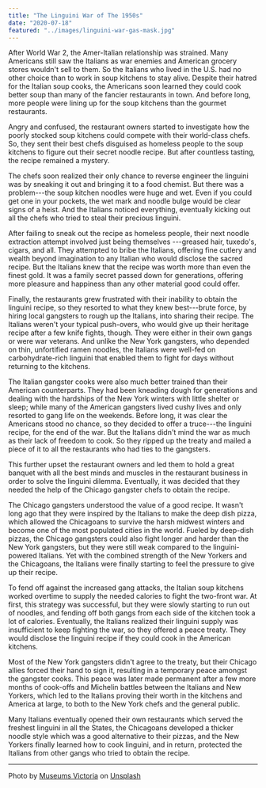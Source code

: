```yaml
---
title: "The Linguini War of The 1950s"
date: "2020-07-18"
featured: "../images/linguini-war-gas-mask.jpg"
---
```


After World War 2, the Amer-Italian relationship was strained. Many Americans still saw the Italians as war enemies and American grocery stores wouldn't sell to them. So the Italians who lived in the U.S. had no other choice than to work in soup kitchens to stay alive. Despite their hatred for the Italian soup cooks, the Americans soon learned they could cook better soup than many of the fancier restaurants in town. And before long, more people were lining up for the soup kitchens than the gourmet restaurants.

Angry and confused, the restaurant owners started to investigate how the poorly stocked soup kitchens could compete with their world-class chefs. So, they sent their best chefs disguised as homeless people to the soup kitchens to figure out their secret noodle recipe. But after countless tasting, the recipe remained a mystery.

The chefs soon realized their only chance to reverse engineer the linguini was by sneaking it out and bringing it to a food chemist. But there was a problem---the soup kitchen noodles were huge and wet. Even if you could get one in your pockets, the wet mark and noodle bulge would be clear signs of a heist. And the Italians noticed everything, eventually kicking out all the chefs who tried to steal their precious linguini.

After failing to sneak out the recipe as homeless people, their next noodle extraction attempt involved just being themselves ---greased hair, tuxedo's, cigars, and all. They attempted to bribe the Italians, offering fine cutlery and wealth beyond imagination to any Italian who would disclose the sacred recipe. But the Italians knew that the recipe was worth more than even the finest gold. It was a family secret passed down for generations, offering more pleasure and happiness than any other material good could offer.

Finally, the restaurants grew frustrated with their inability to obtain the linguini recipe, so they resorted to what they knew best---brute force, by hiring local gangsters to rough up the Italians, into sharing their recipe. The Italians weren't your typical push-overs, who would give up their heritage recipe after a few knife fights, though. They were either in their own gangs or were war veterans. And unlike the New York gangsters, who depended on thin, unfortified ramen noodles, the Italians were well-fed on carbohydrate-rich linguini that enabled them to fight for days without returning to the kitchens.

The Italian gangster cooks were also much better trained than their American counterparts. They had been kneading dough for generations and dealing with the hardships of the New York winters with little shelter or sleep; while many of the American gangsters lived cushy lives and only resorted to gang life on the weekends. Before long, it was clear the Americans stood no chance, so they decided to offer a truce---the linguini recipe, for the end of the war. But the Italians didn't mind the war as much as their lack of freedom to cook. So they ripped up the treaty and mailed a piece of it to all the restaurants who had ties to the gangsters. 

This further upset the restaurant owners and led them to hold a great banquet with all the best minds and muscles in the restaurant business in order to solve the linguini dilemma. Eventually, it was decided that they needed the help of the Chicago gangster chefs to obtain the recipe. 

The Chicago gangsters understood the value of a good recipe. It wasn't long ago that they were inspired by the Italians to make the deep dish pizza, which allowed the Chicagoans to survive the harsh midwest winters and become one of the most populated cities in the world. Fueled by deep-dish pizzas, the Chicago gangsters could also fight longer and harder than the New York gangsters, but they were still weak compared to the linguini-powered Italians. Yet with the combined strength of the New Yorkers and the Chicagoans, the Italians were finally starting to feel the pressure to give up their recipe. 

To fend off against the increased gang attacks, the Italian soup kitchens worked overtime to supply the needed calories to fight the two-front war. At first, this strategy was successful, but they were slowly starting to run out of noodles, and fending off both gangs from each side of the kitchen took a lot of calories. Eventually, the Italians realized their linguini supply was insufficient to keep fighting the war, so they offered a peace treaty. They would disclose the linguini recipe if they could cook in the American kitchens.

Most of the New York gangsters didn't agree to the treaty, but their Chicago allies forced their hand to sign it, resulting in a temporary peace amongst the gangster cooks. This peace was later made permanent after a few more months of cook-offs and Michelin battles between the Italians and New Yorkers, which led to the Italians proving their worth in the kitchens and America at large, to both to the New York chefs and the general public.

Many Italians eventually opened their own restaurants which served the freshest linguini in all the States, the Chicagoans developed a thicker noodle style which was a good alternative to their pizzas, and the New Yorkers finally learned how to cook linguini, and in return, protected the Italians from other gangs who tried to obtain the recipe.

***

Photo by [Museums Victoria](https://unsplash.com/@museumsvictoria?utm_source=unsplash&utm_medium=referral&utm_content=creditCopyText) on [Unsplash](unsplash.com)

